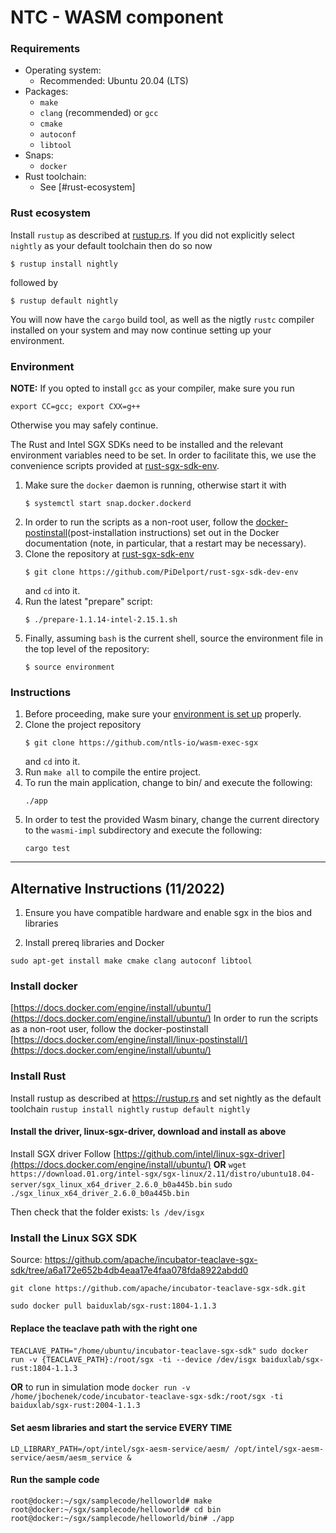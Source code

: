 # NTC - WASM component

### Requirements

- Operating system:
    - Recommended: Ubuntu 20.04 (LTS)
- Packages:
    - `make`
    - `clang` (recommended) or `gcc`
    - `cmake`
    - `autoconf`
    - `libtool`
- Snaps:
    - `docker`
- Rust toolchain:
    - See [#rust-ecosystem]

### Rust ecosystem

Install `rustup` as described at [rustup.rs](https://rustup.rs/).  If you did
not explicitly select `nightly` as your default toolchain then do so now
```
$ rustup install nightly
```
followed by
```
$ rustup default nightly
```

You will now have the `cargo` build tool, as well as the nigtly `rustc` compiler
installed on your system and may now continue setting up your environment.

### Environment

**NOTE:** If you opted to install `gcc` as your compiler, make sure you run
```
export CC=gcc; export CXX=g++
```
Otherwise you may safely continue.

The Rust and Intel SGX SDKs need to be installed and the
relevant environment variables need to be set.  In order to facilitate this, we
use the convenience scripts provided at [rust-sgx-sdk-env].

1. Make sure the `docker` daemon is running, otherwise start it with
   ```
   $ systemctl start snap.docker.dockerd
   ```
2. In order to run the scripts as a non-root user, follow the
   [docker-postinstall](post-installation instructions) set out in the Docker
   documentation (note, in particular, that a restart may be necessary).
3. Clone the repository at [rust-sgx-sdk-env]
   ```
   $ git clone https://github.com/PiDelport/rust-sgx-sdk-dev-env
   ```
   and `cd` into it.
4. Run the latest "prepare" script:
   ```
   $ ./prepare-1.1.14-intel-2.15.1.sh
   ```
5. Finally, assuming `bash` is the current shell, source the environment file in
   the top level of the repository:
   ```
   $ source environment
   ```

### Instructions

1. Before proceeding, make sure your [environment is set up](#environment)
   properly.
2. Clone the project repository
    ```
    $ git clone https://github.com/ntls-io/wasm-exec-sgx
    ```
   and `cd` into it.
3. Run `make all` to compile the entire project.
4. To run the main application, change to bin/ and execute the following:
     ```
    ./app
    ```
5. In order to test the provided Wasm binary, change the current directory to
   the `wasmi-impl` subdirectory and execute the following:
    ```
    cargo test
    ```

[docker-postinstall]: https://docs.docker.com/engine/install/linux-postinstall/
[rust-sgx-sdk-env]: https://github.com/PiDelport/rust-sgx-sdk-dev-env

---

## Alternative Instructions (11/2022)

1. Ensure you have compatible hardware and enable sgx in the bios and libraries 

2. Install prereq libraries and Docker

`sudo apt-get install make cmake clang autoconf libtool`

### Install docker
[https://docs.docker.com/engine/install/ubuntu/](https://docs.docker.com/engine/install/ubuntu/)
In order to run the scripts as a non-root user, follow the docker-postinstall
[https://docs.docker.com/engine/install/linux-postinstall/](https://docs.docker.com/engine/install/ubuntu/)

### Install Rust
Install rustup as described at https://rustup.rs and set nightly as the default toolchain
`rustup install nightly`
`rustup default nightly`


#### Install the driver, linux-sgx-driver, download and install as above 
Install SGX driver
Follow [https://github.com/intel/linux-sgx-driver](https://docs.docker.com/engine/install/ubuntu/)
**OR** 
`wget https://download.01.org/intel-sgx/sgx-linux/2.11/distro/ubuntu18.04-server/sgx_linux_x64_driver_2.6.0_b0a445b.bin`
`sudo ./sgx_linux_x64_driver_2.6.0_b0a445b.bin`

Then check that the folder exists:
`ls /dev/isgx`

### Install the Linux SGX SDK

Source: https://github.com/apache/incubator-teaclave-sgx-sdk/tree/a6a172e652b4db4eaa17e4faa078fda8922abdd0

`git clone https://github.com/apache/incubator-teaclave-sgx-sdk.git`

`sudo docker pull baiduxlab/sgx-rust:1804-1.1.3`

#### Replace the teaclave path with the right one
`TEACLAVE_PATH="/home/ubuntu/incubator-teaclave-sgx-sdk"`
`sudo docker run -v {TEACLAVE_PATH}:/root/sgx -ti --device /dev/isgx baiduxlab/sgx-rust:1804-1.1.3`

**OR** to run in simulation mode
`docker run -v /home/jbochenek/code/incubator-teaclave-sgx-sdk:/root/sgx -ti baiduxlab/sgx-rust:2004-1.1.3`

#### Set aesm libraries and start the service EVERY TIME 
`LD_LIBRARY_PATH=/opt/intel/sgx-aesm-service/aesm/ /opt/intel/sgx-aesm-service/aesm/aesm_service &`

#### Run the sample code
```
root@docker:~/sgx/samplecode/helloworld# make
root@docker:~/sgx/samplecode/helloworld# cd bin
root@docker:~/sgx/samplecode/helloworld/bin# ./app
```

